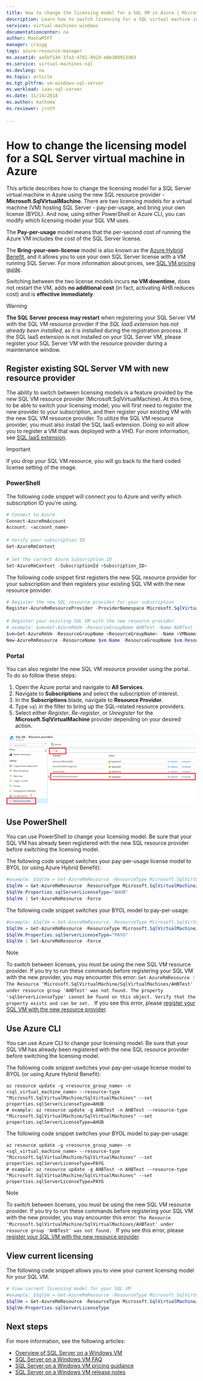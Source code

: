 ```yaml
---
title: How to change the licensing model for a SQL VM in Azure | Microsoft Docs
description: Learn how to switch licensing for a SQL virtual machine in Azure. 
services: virtual-machines-windows
documentationcenter: na
author: MashaMSFT
manager: craigg
tags: azure-resource-manager
ms.assetid: aa5bf144-37a3-4781-892d-e0e300913d03
ms.service: virtual-machines-sql
ms.devlang: na
ms.topic: article
ms.tgt_pltfrm: vm-windows-sql-server
ms.workload: iaas-sql-server
ms.date: 11/14/2018
ms.author: mathoma
ms.reviewer: jroth

---
```

# How to change the licensing model for a SQL Server virtual machine in Azure
This article describes how to change the licensing model for a SQL Server virtual machine in Azure using the new SQL resource provider - **Microsoft.SqlVirtualMachine**. There are two licensing models for a virtual machine (VM) hosting SQL Server - pay-per-usage, and bring your own license (BYOL). And now, using either PowerShell or Azure CLI, you can modify which licensing model your SQL VM uses. 

The **Pay-per-usage** model means that the per-second cost of running the Azure VM includes the cost of the SQL Server license.

The **Bring-your-own-license** model is also known as the [Azure Hybrid Benefit](https://azure.microsoft.com/pricing/hybrid-benefit/), and it allows you to use your own SQL Server license with a VM running SQL Server. For more information about prices, see [SQL VM pricing guide](https://docs.microsoft.com/azure/virtual-machines/windows/sql/virtual-machines-windows-sql-server-pricing-guidance).

Switching between the two license models incurs **no VM downtime**, does not restart the VM, adds **no additional cost** (in fact, activating AHB reduces cost) and is **effective immediately**. 

  >[!WARNING]
  > **The SQL Server process may restart** when registering your SQL Server VM with the SQL VM resource provider if the *SQL IaaS extension has not already been installed*, as it is installed during the registration process. If the SQL IaaS extension is not  installed on your SQL Server VM, please register your SQL Server VM with the resource provider during a maintenance window. 


## Register existing SQL Server VM with new resource provider
The ability to switch between licensing models is a feature provided by the new SQL VM resource provider (Microsoft.SqlVirtualMachine). At this time, to be able to switch your licensing model, you will first need to register the new provider to your subscription, and then register your existing VM with the new SQL VM resource provider. To utilize the SQL VM resource provider, you must also install the SQL IaaS extension. Doing so will allow you to register a VM that was deployed with a VHD. For more information, see [SQL IaaS extension](virtual-machines-windows-sql-server-agent-extension.md). 

  >[!IMPORTANT]
  > If you drop your SQL VM resource, you will go back to the hard coded license setting of the image. 

### PowerShell


The following code snippet will connect you to Azure and verify which subscription ID you're using. 
```PowerShell
# Connect to Azure
Connect-AzureRmAccount
Account: <account_name>

# Verify your subscription ID
Get-AzureRmContext

# Set the correct Azure Subscription ID
Set-AzureRmContext -SubscriptionId <Subscription_ID>
```

The following code snippet first registers the new SQL resource provider for your subscription and then registers your existing SQL VM with the new resource provider. 

```powershell
# Register the new SQL resource provider for your subscription
Register-AzureRmResourceProvider -ProviderNamespace Microsoft.SqlVirtualMachine

# Register your existing SQL VM with the new resource provider
# example: $vm=Get-AzureRmVm -ResourceGroupName AHBTest -Name AHBTest​
$vm=Get-AzureRmVm -ResourceGroupName <ResourceGroupName> -Name <VMName>​
New-AzureRmResource -ResourceName $vm.Name -ResourceGroupName $vm.ResourceGroupName -Location $vm.Location -ResourceType Microsoft.SqlVirtualMachine/sqlVirtualMachines -Properties @{virtualMachineResourceId=$vm.Id}
```

### Portal
You can also register the new SQL VM resource provider using the portal. To do so follow these steps:
1. Open the Azure portal and navigate to **All Services**. 
1. Navigate to **Subscriptions** and select the subscription of interest.  
1. In the **Subscriptions** blade, navigate to **Resource Provider**. 
1. Type `sql` in the filter to bring up the SQL-related resource providers. 
1. Select either *Register*, *Re-register*, or *Unregister* for the  **Microsoft.SqlVirtualMachine** provider depending on your desired action. 

  ![Modify the provider](media/virtual-machines-windows-sql-ahb/select-resource-provider-sql.png)


## Use PowerShell 
You can use PowerShell to change your licensing model.  Be sure that your SQL VM has already been registered with the new SQL resource provider before switching the licensing model. 

The following code snippet switches your pay-per-usage license model to BYOL (or using Azure Hybrid Benefit): 
```PowerShell
#example: $SqlVm = Get-AzureRmResource -ResourceType Microsoft.SqlVirtualMachine/SqlVirtualMachines -ResourceGroupName AHBTest -ResourceName AHBTest
$SqlVm = Get-AzureRmResource -ResourceType Microsoft.SqlVirtualMachine/SqlVirtualMachines -ResourceGroupName <resource_group_name> -ResourceName <VM_name>
$SqlVm.Properties.sqlServerLicenseType="AHUB"
$SqlVm | Set-AzureRmResource -Force 
``` 

The following code snippet switches your BYOL model to pay-per-usage:
```PowerShell
#example: $SqlVm = Get-AzureRmResource -ResourceType Microsoft.SqlVirtualMachine/SqlVirtualMachines -ResourceGroupName AHBTest -ResourceName AHBTest
$SqlVm = Get-AzureRmResource -ResourceType Microsoft.SqlVirtualMachine/SqlVirtualMachines -ResourceGroupName <resource_group_name> -ResourceName <VM_name>
$SqlVm.Properties.sqlServerLicenseType="PAYG"
$SqlVm | Set-AzureRmResource -Force 
```

  >[!NOTE]
  > To switch between licenses, you must be using the new SQL VM resource provider. If you try to run these commands before registering your SQL VM with the new provider, you may encounter this error: `Get-AzureRmResource : The Resource 'Microsoft.SqlVirtualMachine/SqlVirtualMachines/AHBTest' under resource group 'AHBTest' was not found. The property 'sqlServerLicenseType' cannot be found on this object. Verify that the property exists and can be set. ` If you see this error, please [register your SQL VM with the new resource provider](#register-existing-SQL-vm-with-new-resource-provider). 
 

## Use Azure CLI
You can use Azure CLI to change your licensing model.  Be sure that your SQL VM has already been registered with the new SQL resource provider before switching the licensing model. 

The following code snippet switches your pay-per-usage license model to BYOL (or using Azure Hybrid Benefit):
```azurecli
az resource update -g <resource_group_name> -n <sql_virtual_machine_name> --resource-type "Microsoft.SqlVirtualMachine/SqlVirtualMachines" --set properties.sqlServerLicenseType=AHUB
# example: az resource update -g AHBTest -n AHBTest --resource-type "Microsoft.SqlVirtualMachine/SqlVirtualMachines" --set properties.sqlServerLicenseType=AHUB
```

The following code snippet switches your BYOL model to pay-per-usage: 
```azurecli
az resource update -g <resource_group_name> -n <sql_virtual_machine_name> --resource-type "Microsoft.SqlVirtualMachine/SqlVirtualMachines" --set properties.sqlServerLicenseType=PAYG
# example: az resource update -g AHBTest -n AHBTest --resource-type "Microsoft.SqlVirtualMachine/SqlVirtualMachines" --set properties.sqlServerLicenseType=PAYG
```

  >[!NOTE]
  >To switch between licenses, you must be using the new SQL VM resource provider. If you try to run these commands before registering your SQL VM with the new provider, you may encounter this error: `The Resource 'Microsoft.SqlVirtualMachine/SqlVirtualMachines/AHBTest' under resource group 'AHBTest' was not found. ` If you see this error, please [register your SQL VM with the new resource provider](#register-existing-SQL-vm-with-new-resource-provider). 

## View current licensing 

The following code snippet allows you to view your current licensing model for your SQL VM. 

```PowerShell
# View current licensing model for your SQL VM
#example: $SqlVm = Get-AzureRmResource -ResourceType Microsoft.SqlVirtualMachine/SqlVirtualMachines -ResourceGroupName <resource_group_name> -ResourceName <VM_name>
$SqlVm = Get-AzureRmResource -ResourceType Microsoft.SqlVirtualMachine/SqlVirtualMachines -ResourceGroupName <resource_group_name> -ResourceName <VM_name>
$SqlVm.Properties.sqlServerLicenseType
```

## Next steps

For more information, see the following articles: 

* [Overview of SQL Server on a Windows VM](virtual-machines-windows-sql-server-iaas-overview.md)
* [SQL Server on a Windows VM FAQ](virtual-machines-windows-sql-server-iaas-faq.md)
* [SQL Server on a Windows VM pricing guidance](virtual-machines-windows-sql-server-pricing-guidance.md)
* [SQL Server on a Windows VM release notes](virtual-machines-windows-sql-server-iaas-release-notes.md)


